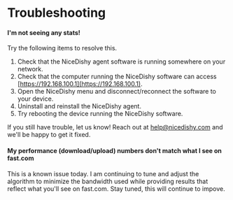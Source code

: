 # Troubleshooting

#### I'm not seeing any stats!

Try the following items to resolve this.

1. Check that the NiceDishy agent software is running somewhere on your network.
1. Check that the computer running the NiceDishy software can access [https://192.168.100.1](https://192.168.100.1).
1. Open the NiceDishy menu and disconnect/reconnect the software to your device.
1. Uninstall and reinstall the NiceDishy agent.
1. Try rebooting the device running the NiceDishy software.

If you still have trouble, let us know! Reach out at [help@nicedishy.com](mailto:help@nicedishy.com) and we'll be happy to get it fixed.

#### My performance (download/upload) numbers don't match what I see on fast.com

This is a known issue today. I am continuing to tune and adjust the algorithm to minimize the bandwidth used while providing results 
that reflect what you'll see on fast.com. Stay tuned, this will continue to impove.
